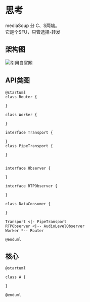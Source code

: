 # 思考
mediaSoup 分 C、S两端。  
它是个SFU，只管选择-转发

## 架构图
![引用自官网](https://mediasoup.org/images/mediasoup-v3-architecture-01.svg)

## API类图

```plantuml
@startuml
class Router {

}

class Worker {

}

interface Transport {

}
class PipeTransport {

}


interface Observer {

}

interface RTPObserver {

}

class DataConsumer {

}

Transport <|- PipeTransport
RTPObserver <|-- AudioLevelObserver 
Worker *-- Router

@enduml
```
## 核心


```plantuml
@startuml

class A {

}

@enduml
```